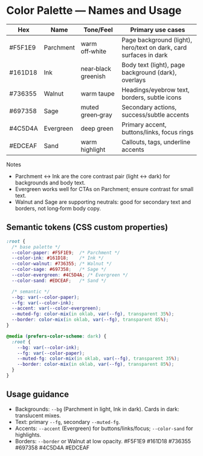 # Color Palette — Names and Usage

| Hex     | Name      | Tone/Feel           | Primary use cases |
|---------|-----------|---------------------|-------------------|
| #F5F1E9 | Parchment | warm off‑white      | Page background (light), hero/text on dark, card surfaces in dark |
| #161D18 | Ink       | near‑black greenish | Body text (light), page background (dark), overlays |
| #736355 | Walnut    | warm taupe          | Headings/eyebrow text, borders, subtle icons |
| #697358 | Sage      | muted green‑gray    | Secondary actions, success/subtle accents |
| #4C5D4A | Evergreen | deep green          | Primary accent, buttons/links, focus rings |
| #EDCEAF | Sand      | warm highlight      | Callouts, tags, underline accents |

Notes
- Parchment ↔ Ink are the core contrast pair (light ↔ dark) for backgrounds and body text.
- Evergreen works well for CTAs on Parchment; ensure contrast for small text.
- Walnut and Sage are supporting neutrals: good for secondary text and borders, not long‑form body copy.

## Semantic tokens (CSS custom properties)

```css
:root {
  /* base palette */
  --color-paper: #F5F1E9;  /* Parchment */
  --color-ink: #161D18;    /* Ink */
  --color-walnut: #736355; /* Walnut */
  --color-sage: #697358;   /* Sage */
  --color-evergreen: #4C5D4A; /* Evergreen */
  --color-sand: #EDCEAF;   /* Sand */

  /* semantic */
  --bg: var(--color-paper);
  --fg: var(--color-ink);
  --accent: var(--color-evergreen);
  --muted-fg: color-mix(in oklab, var(--fg), transparent 35%);
  --border: color-mix(in oklab, var(--fg), transparent 85%);
}

@media (prefers-color-scheme: dark) {
  :root {
    --bg: var(--color-ink);
    --fg: var(--color-paper);
    --muted-fg: color-mix(in oklab, var(--fg), transparent 35%);
    --border: color-mix(in oklab, var(--fg), transparent 85%);
  }
}
```

## Usage guidance
- Backgrounds: `--bg` (Parchment in light, Ink in dark). Cards in dark: translucent mixes.
- Text: primary `--fg`, secondary `--muted-fg`.
- Accents: `--accent` (Evergreen) for buttons/links/focus; `--color-sand` for highlights.
- Borders: `--border` or Walnut at low opacity.
#F5F1E9
#161D18
#736355
#697358
#4C5D4A
#EDCEAF
